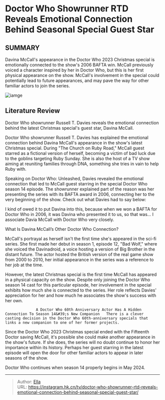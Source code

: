 # Doctor Who Showrunner RTD Reveals Emotional Connection Behind Seasonal Special Guest Star


## SUMMARY 



  Davina McCall&#39;s appearance in the Doctor Who 2023 Christmas special is emotionally connected to the show&#39;s 2006 BAFTA win.   McCall previously voiced a character inspired by her in Doctor Who, but this is her first physical appearance on the show.   McCall&#39;s involvement in the special could potentially lead to future appearances, and may pave the way for other familiar actors to join the series.  

![iamge](https://static1.srcdn.com/wordpress/wp-content/uploads/2024/01/ncuti-gatwa-as-the-fifteenth-doctor-smiling-on-doctor-who.jpg)

## Literature Review
Doctor Who showrunner Russell T. Davies reveals the emotional connection behind the latest Christmas special&#39;s guest star, Davina McCall.




Doctor Who showrunner Russell T. Davies has explained the emotional connection behind Davina McCall&#39;s appearance in the show&#39;s latest Christmas special. During &#34;The Church on Ruby Road,&#34; McCall guest starred as a fictional version of herself, becoming a victim of bad luck due to the goblins targeting Ruby Sunday. She is also the host of a TV show aiming at reuniting families through DNA, something she tries in vain to help Ruby with.




Speaking on Doctor Who: Unleashed, Davies revealed the emotional connection that led to McCall guest starring in the special Doctor Who season 14 episode. The showrunner explained part of the reason was her presenting the series with its BAFTA award in 2006, connecting her to the very beginning of the show. Check out what Davies had to say below:


I kind of owed it to put Davina into this, because when we won a BAFTA for Doctor Who in 2006, it was Davina who presented it to us, so that was… I associate Davia McCall with Doctor Who very closely.



 What Is Davina McCall’s Other Doctor Who Connection? 
          

McCall&#39;s portrayal as herself isn&#39;t the first time she&#39;s appeared in the sci-fi series. She first made her debut in season 1, episode 12, &#34;Bad Wolf,&#34; where she voiced the Davinadroid, a voice hosting a version of Big Brother in the distant future. The actor hosted the British version of the real game show from 2000 to 2010, her initial appearance in the series was a reference to her job at the time.




However, the latest Christmas special is the first time McCall has appeared in a physical capacity on the show. Despite only joining the Doctor Who season 14 cast for this particular episode, her involvement in the special exhibits how much she is connected to the series. Her role reflects Davies&#39; appreciation for her and how much he associates the show&#39;s success with her own.

                  A Doctor Who 60th Anniversary Actor Has A Hidden Connection To Season 14&#39;s New Companion   There is a clever casting decision in the Doctor Who 60th-anniversary specials that links a new companion to one of her former projects.    

Since the Doctor Who 2023 Christmas special ended with the Fifteenth Doctor saving McCall, it&#39;s possible she could make another appearance in the show&#39;s future. If she does, the series will no doubt continue to honor her importance within its history. Perhaps her guest starring in the latest episode will open the door for other familiar actors to appear in later seasons of the show.






Doctor Who continues when season 14 properly begins in May 2024.






---

> Author: [Ella](https://instagram.hk.cn/)  
> URL: https://instagram.hk.cn/tv/doctor-who-showrunner-rtd-reveals-emotional-connection-behind-seasonal-special-guest-star/  

